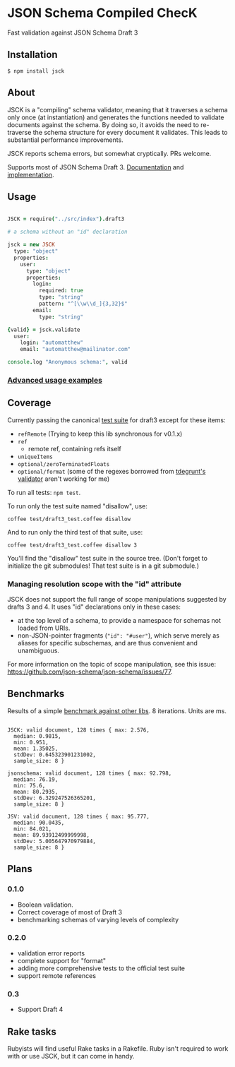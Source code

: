 # JSON Schema Compiled ChecK

Fast validation against JSON Schema Draft 3

## Installation

```
$ npm install jsck
```


## About


JSCK is a "compiling" schema validator, meaning that it traverses a schema only once (at instantiation)
and generates the functions needed to validate documents against the schema.
By doing so, it avoids the need to re-traverse the schema structure for every document it validates.
This leads to substantial performance improvements.

JSCK reports schema errors, but somewhat cryptically. PRs welcome.

Supports most of JSON Schema Draft 3. [Documentation][draft3_doc] and [implementation][draft3_impl].


## Usage


```.coffee

JSCK = require("../src/index").draft3

# a schema without an "id" declaration

jsck = new JSCK
  type: "object"
  properties:
    user:
      type: "object"
      properties:
        login:
          required: true
          type: "string"
          pattern: "^[\\w\\d_]{3,32}$"
        email:
          type: "string"

{valid} = jsck.validate
  user:
    login: "automatthew"
    email: "automatthew@mailinator.com"

console.log "Anonymous schema:", valid


```


### [Advanced usage examples](examples/draft3_advanced.coffee)



## Coverage

Currently passing the canonical [test suite][canonical] for draft3 except for these items:

* `refRemote` (Trying to keep this lib synchronous for v0.1.x)
* `ref`
  * remote ref, containing refs itself
* `uniqueItems`
* `optional/zeroTerminatedFloats`
* `optional/format` (some of the regexes borrowed from [tdegrunt's validator](https://github.com/tdegrunt/jsonschema) aren't working for me)

To run all tests: `npm test`.

To run only the test suite named "disallow", use:

    coffee test/draft3_test.coffee disallow

And to run only the third test of that suite, use:

    coffee test/draft3_test.coffee disallow 3

You'll find the "disallow" test suite in the source tree. (Don't forget to initialize the git submodules! That test suite is in a git submodule.)

### Managing resolution scope with the "id" attribute


JSCK does not support the full range of scope manipulations suggested by drafts 3 and 4.  It uses "id" declarations only in these cases:

* at the top level of a schema, to provide a namespace for schemas not loaded from URIs.
* non-JSON-pointer fragments (`"id": "#user"`), which serve merely as aliases for specific subschemas, and are thus convenient and unambiguous.

For more information on the topic of scope manipulation, see this issue: https://github.com/json-schema/json-schema/issues/77.


## Benchmarks

Results of a simple [benchmark against other libs](./benchmarks/index.coffee). 8 iterations.  Units are ms.

```

JSCK: valid document, 128 times { max: 2.576,
  median: 0.9815,
  min: 0.951,
  mean: 1.35025,
  stdDev: 0.645323901231002,
  sample_size: 8 }

jsonschema: valid document, 128 times { max: 92.798,
  median: 76.19,
  min: 75.6,
  mean: 80.2935,
  stdDev: 6.329247526365201,
  sample_size: 8 }

JSV: valid document, 128 times { max: 95.777,
  median: 90.0435,
  min: 84.021,
  mean: 89.93912499999998,
  stdDev: 5.005647970979884,
  sample_size: 8 }

```


## Plans

### 0.1.0

* Boolean validation.
* Correct coverage of most of Draft 3
* benchmarking schemas of varying levels of complexity

### 0.2.0

* validation error reports
* complete support for "format"
* adding more comprehensive tests to the official test suite
* support remote references

### 0.3

* Support Draft 4

[draft3_doc]:http://tools.ietf.org/html/draft-zyp-json-schema-03
[draft3_impl]:https://github.com/json-schema/json-schema/tree/master/draft-03
[canonical]:https://github.com/json-schema/JSON-Schema-Test-Suite

## Rake tasks

Rubyists will find useful Rake tasks in a Rakefile. Ruby isn't required to work with or use JSCK, but it can come in handy.


